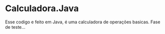 # Calculadora.Java
Esse codigo e feito em Java, é uma calculadora de operações basicas. Fase de teste...
